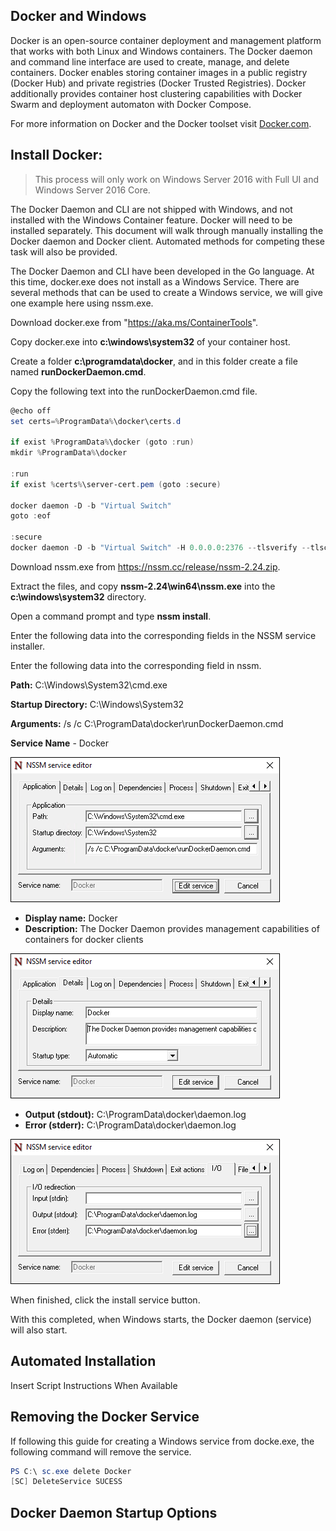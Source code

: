## Docker and Windows

Docker is an open-source container deployment and management platform that works with both Linux and Windows containers. The Docker daemon and command line interface are used to create, manage, and delete containers. Docker enables storing container images in a public registry (Docker Hub) and private registries (Docker Trusted Registries). Docker additionally provides container host clustering capabilities with Docker Swarm and deployment automaton with Docker Compose.

For more information on Docker and the Docker toolset visit [Docker.com](https://www.docker.com/).

## Install Docker:

> This process will only work on Windows Server 2016 with Full UI and Windows Server 2016 Core.

The Docker Daemon and CLI are not shipped with Windows, and not installed with the Windows Container feature. Docker will need to be installed separately. This document will walk through manually installing the Docker daemon and Docker client. Automated methods for competing these task will also be provided. 

The Docker Daemon and CLI have been developed in the Go language. At this time, docker.exe does not install as a Windows Service. There are several methods that can be used to create a Windows service, we will give one example here using nssm.exe. 

Download docker.exe from "https://aka.ms/ContainerTools".

Copy docker.exe into **c:\windows\system32** of your container host.

Create a folder **c:\programdata\docker**, and in this folder create a file named **runDockerDaemon.cmd**.

Copy the following text into the runDockerDaemon.cmd file.

```powershell
@echo off
set certs=%ProgramData%\docker\certs.d

if exist %ProgramData%\docker (goto :run)
mkdir %ProgramData%\docker

:run
if exist %certs%\server-cert.pem (goto :secure)

docker daemon -D -b "Virtual Switch"
goto :eof

:secure
docker daemon -D -b "Virtual Switch" -H 0.0.0.0:2376 --tlsverify --tlscacert=%certs%\ca.pem --tlscert=%certs%\server-cert.pem --tlskey=%certs%\server-key.pem
```
Download nssm.exe from https://nssm.cc/release/nssm-2.24.zip.

Extract the files, and copy **nssm-2.24\win64\nssm.exe** into the **c:\windows\system32** directory.

Open a command prompt and type **nssm install**.

Enter the following data into the corresponding fields in the NSSM service installer.

Enter the following data into the corresponding field in nssm.

**Path:** C:\Windows\System32\cmd.exe

**Startup Directory:** C:\Windows\System32

**Arguments:** /s /c C:\ProgramData\docker\runDockerDaemon.cmd

**Service Name** - Docker

![](media/nssm1.png)

- **Display name:** Docker
- **Description:** The Docker Daemon provides management capabilities of containers for docker clients


![](media/nssm2.png)

- **Output (stdout):** C:\ProgramData\docker\daemon.log
- **Error (stderr):** C:\ProgramData\docker\daemon.log


![](media/nssm3.png)

When finished, click the install service button.

With this completed, when Windows starts, the Docker daemon (service) will also start.

## Automated Installation

Insert Script Instructions When Available

## Removing the Docker Service

If following this guide for creating a Windows service from docke.exe, the following command will remove the service.

```powershell
PS C:\ sc.exe delete Docker
[SC] DeleteService SUCESS
```

## Docker Daemon Startup Options
